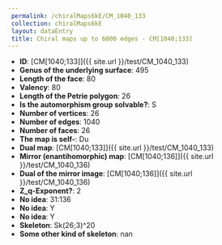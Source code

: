 ```yaml
--- 
 permalink: /chiralMaps6kE/CM_1040_133 
 collection: chiralMaps6kE
 layout: dataEntry
 title: Chiral maps up to 6000 edges - CM[1040;133]
---
```


- **ID**: [CM[1040;133]]({{ site.url }}/test/CM_1040_133)
- **Genus of the underlying surface**: 495
- **Length of the face**: 80
- **Valency**: 80
- **Length of the Petrie polygon**: 26
- **Is the automorphism group solvable?**: S
- **Number of vertices**: 26
- **Number of edges**: 1040
- **Number of faces**: 26
- **The map is self-**: Du
- **Dual map**: [CM[1040;133]]({{ site.url }}/test/CM_1040_133)
- **Mirror (enantihomorphic) map**: [CM[1040;136]]({{ site.url }}/test/CM_1040_136)
- **Dual of the mirror image**: [CM[1040;136]]({{ site.url }}/test/CM_1040_136)
- **Z_q-Exponent?**: 2
- **No idea**:  31:136
- **No idea**: Y
- **No idea**: Y
- **Skeleton**: Sk(26;3)^20
- **Some other kind of skeleton**: nan
